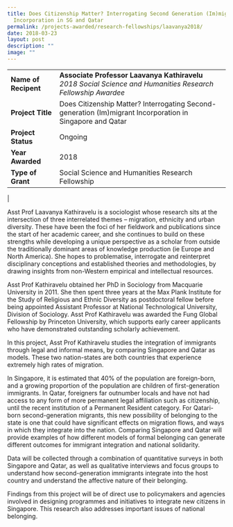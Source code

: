 ```yaml
---
title: Does Citizenship Matter? Interrogating Second Generation (Im)migrant
  Incorporation in SG and Qatar
permalink: /projects-awarded/research-fellowships/laavanya2018/
date: 2018-03-23
layout: post
description: ""
image: ""
---
```

|  |  |
|---|---|
| **Name of Recipent** | **Associate Professor Laavanya Kathiravelu**<br>_2018 Social Science and Humanities Research Fellowship Awardee_ |
| **Project Title** | Does Citizenship Matter? Interrogating Second-generation (Im)migrant Incorporation in Singapore and Qatar |
| **Project Status** | Ongoing |
| **Year Awarded** | 2018 |
| **Type of Grant** | Social Science and Humanities Research Fellowship |
|

Asst Prof Laavanya Kathiravelu is a sociologist whose research sits at the intersection of three interrelated themes – migration, ethnicity and urban diversity. These have been the foci of her fieldwork and publications since the start of her academic career, and she continues to build on these strengths while developing a unique perspective as a scholar from outside the traditionally dominant areas of knowledge production (ie Europe and North America). She hopes to problematise, interrogate and reinterpret disciplinary conceptions and established theories and methodologies, by drawing insights from non-Western empirical and intellectual resources.&nbsp;&nbsp;

Asst Prof Kathiravelu obtained her PhD in Sociology from Macquarie University in 2011. She then spent three years at the Max Plank Institute for the Study of Religious and Ethnic Diversity as postdoctoral fellow before being appointed Assistant Professor at National Technological University, Division of Sociology. Asst Prof Kathiravelu was awarded the Fung Global Fellowship by Princeton University, which supports early career applicants who have demonstrated outstanding scholarly achievement.&nbsp;

In this project, Asst Prof Kathiravelu studies the integration of immigrants through legal and informal means, by comparing Singapore and Qatar as models. These two nation-states are both countries that experience extremely high rates of migration.&nbsp;&nbsp;

In Singapore, it is estimated that 40% of the population are foreign-born, and a growing proportion of the population are children of first-generation immigrants. In Qatar, foreigners far outnumber locals and have not had access to any form of more permanent legal affiliation such as citizenship, until the recent institution of a Permanent Resident category. For Qatari-born second-generation migrants, this new possibility of belonging to the state is one that could have significant effects on migration flows, and ways in which they integrate into the nation. Comparing Singapore and Qatar will provide examples of how different models of formal belonging can generate different outcomes for immigrant integration and national solidarity.&nbsp;&nbsp;

Data will be collected through a combination of quantitative surveys in both Singapore and Qatar, as well as qualitative interviews and focus groups to understand how second-generation immigrants integrate into the host country and understand the affective nature of their belonging.&nbsp;&nbsp;

Findings from this project will be of direct use to policymakers and agencies involved in designing programmes and initiatives to integrate new citizens in Singapore. This research also addresses important issues of national belonging.